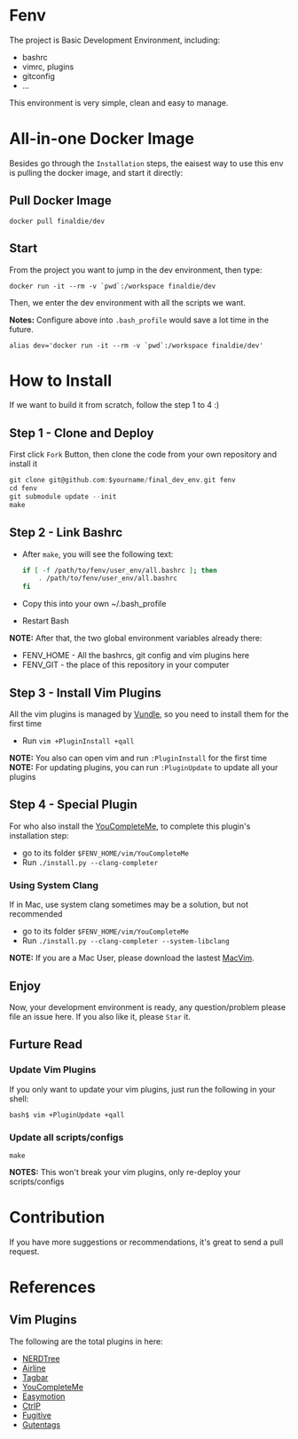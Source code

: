 # Fenv
The project is Basic Development Environment, including:
* bashrc
* vimrc, plugins
* gitconfig
* ...

This environment is very simple, clean and easy to manage.

# All-in-one Docker Image
Besides go through the `Installation` steps, the eaisest way to use this env is pulling the docker image, and start it directly:
## Pull Docker Image
```console
docker pull finaldie/dev
```
## Start
From the project you want to jump in the dev environment, then type:
```console
docker run -it --rm -v `pwd`:/workspace finaldie/dev
```
Then, we enter the dev environment with all the scripts we want.

**Notes:** Configure above into `.bash_profile` would save a lot time in the future.
```console
alias dev='docker run -it --rm -v `pwd`:/workspace finaldie/dev'
```

# How to Install
If we want to build it from scratch, follow the step 1 to 4 :)

## Step 1 - Clone and Deploy
First click `Fork` Button, then clone the code from your own repository and install it
```c
git clone git@github.com:$yourname/final_dev_env.git fenv
cd fenv
git submodule update --init
make
```

## Step 2 - Link Bashrc
* After `make`, you will see the following text:

    ```bash
    if [ -f /path/to/fenv/user_env/all.bashrc ]; then
        . /path/to/fenv/user_env/all.bashrc
    fi
    ```

* Copy this into your own ~/.bash_profile
* Restart Bash

**NOTE:** After that, the two global environment variables already there:
* FENV_HOME - All the bashrcs, git config and vim plugins here
* FENV_GIT - the place of this repository in your computer

## Step 3 - Install Vim Plugins
All the vim plugins is managed by [Vundle][1], so you need to install them for the first time

* Run `vim +PluginInstall +qall`

**NOTE:** You also can open vim and run `:PluginInstall` for the first time<br>
**NOTE:** For updating plugins, you can run `:PluginUpdate` to update all your plugins

## Step 4 - Special Plugin
For who also install the [YouCompleteMe][2], to complete this plugin's installation step:
* go to its folder `$FENV_HOME/vim/YouCompleteMe`
* Run `./install.py --clang-completer`

### Using System Clang
If in Mac, use system clang sometimes may be a solution, but not recommended<br>
* go to its folder `$FENV_HOME/vim/YouCompleteMe`
* Run `./install.py --clang-completer --system-libclang`

**NOTE:** If you are a Mac User, please download the lastest [MacVim][3].

## Enjoy
Now, your development environment is ready, any question/problem please file an issue here. If you also like it, please `Star` it.

## Furture Read
### Update Vim Plugins
If you only want to update your vim plugins, just run the following in your shell:
```
bash$ vim +PluginUpdate +qall
```

### Update all scripts/configs
```
make
```

**NOTES:** This won't break your vim plugins, only re-deploy your scripts/configs

# Contribution
If you have more suggestions or recommendations, it's great to send a pull request.

# References
## Vim Plugins
The following are the total plugins in here:
* [NERDTree][4]
* [Airline][11]
* [Tagbar][14]
* [YouCompleteMe][2]
* [Easymotion][8]
* [CtrlP][9]
* [Fugitive][12]
* [Gutentags][13]

[1]: https://github.com/gmarik/vundle
[2]: https://github.com/Valloric/YouCompleteMe
[3]: https://github.com/b4winckler/macvim/releases
[4]: https://github.com/scrooloose/nerdtree
[5]: https://github.com/Lokaltog/powerline
[6]: https://github.com/vim-scripts/taglist.vim
[8]: https://github.com/easymotion/vim-easymotion
[9]: https://github.com/ctrlpvim/ctrlp.vim
[10]: https://github.com/altercation/solarized
[11]: https://github.com/vim-airline/vim-airline
[12]: https://github.com/tpope/vim-fugitive
[13]: https://github.com/ludovicchabant/vim-gutentags
[14]: https://github.com/majutsushi/tagbar

